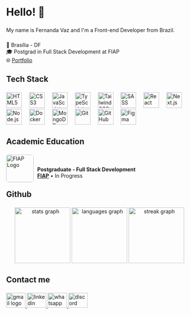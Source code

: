 <h1 align="left">Hello! 👋</h1>

###

<p align="left">My name is Fernanda Vaz and I'm a Front-end Developer from Brazil.</p>

###

<p align="left">📍 Brasília - DF<br>🎓 Postgrad in Full Stack Development at FIAP<br> 🌐 <a href="https://fevaz.com.br" target="_blank">Portfolio</a></p>

###

<h2 align="left">Tech Stack</h2>

###

<div align="left">
  <img src="https://cdn.jsdelivr.net/gh/devicons/devicon/icons/html5/html5-original.svg" width="42" height="42" alt="HTML5" title="HTML5" />
  <img width="12" />

  <img src="https://cdn.jsdelivr.net/gh/devicons/devicon/icons/css3/css3-original.svg" width="42" height="42" alt="CSS3" title="CSS3" />
  <img width="12" />

  <img src="https://cdn.jsdelivr.net/gh/devicons/devicon/icons/javascript/javascript-original.svg"  height="42" alt="JavaScript" title="JavaScript" />
  <img width="12" />

  <img src="https://cdn.jsdelivr.net/gh/devicons/devicon/icons/typescript/typescript-original.svg"  height="42" alt="TypeScript" title="TypeScript" />
  <img width="12" />

  <img src="https://cdn.jsdelivr.net/gh/devicons/devicon/icons/tailwindcss/tailwindcss-original.svg" height="42" alt="Tailwind CSS" title="Tailwind CSS" />
  <img width="12" />

  <img src="https://cdn.jsdelivr.net/gh/devicons/devicon/icons/sass/sass-original.svg" height="42" alt="SASS" title="SASS" />
  <img width="12" />

  <img src="https://cdn.jsdelivr.net/gh/devicons/devicon/icons/react/react-original.svg" height="42" alt="React" title="React" />
  <img width="12" />

  <img src="https://cdn.jsdelivr.net/gh/devicons/devicon/icons/nextjs/nextjs-original.svg" height="42" alt="Next.js" title="Next.js" />
  <img width="12" />

  <img src="https://cdn.jsdelivr.net/gh/devicons/devicon/icons/nodejs/nodejs-original.svg" height="42" alt="Node.js" title="Node.js" />
  <img width="12" />

  <img src="https://cdn.jsdelivr.net/gh/devicons/devicon/icons/docker/docker-original.svg" height="42" alt="Docker" title="Docker" />
  <img width="12" />

  <img src="https://cdn.jsdelivr.net/gh/devicons/devicon/icons/mongodb/mongodb-original.svg" height="42" alt="MongoDB" title="MongoDB" />
  <img width="12" />

  <img src="https://cdn.jsdelivr.net/gh/devicons/devicon/icons/git/git-original.svg" height="42" alt="Git" title="Git" />
  <img width="12" />

  <img src="https://cdn.jsdelivr.net/gh/devicons/devicon/icons/github/github-original.svg" height="42" alt="GitHub" title="GitHub" />
  <img width="12" />

  <img src="https://cdn.jsdelivr.net/gh/devicons/devicon/icons/figma/figma-original.svg" height="42" alt="Figma" title="Figma" />
</div>

###

<h2 align="left">Academic Education</h2>

###

<div>
  <img src="https://play-lh.googleusercontent.com/S70rI7VrwLic7_p-ax7iAOOopQhcPCzmqyLe5RLJmApTpkgTRaCwWsTNN1Uv1t_t3Pp5=w240-h480-rw" alt="FIAP Logo"
  min-width="74px" max-width="74px" width="74px" align="left" style="border-radius: 5px; margin-right: 10px;">
  <br/>
 
  **Postgraduate - Full Stack Development** \
  [**FIAP**](https://www.fiap.com.br/) • In Progress
  <br/> 
</div>

###

<h2 align="left">Github</h2>

###

<div align="center">
  <img src="https://github-readme-stats.vercel.app/api?username=fernanda-vaz&hide_title=false&hide_rank=false&show_icons=true&include_all_commits=true&count_private=true&disable_animations=false&theme=nightowl&locale=en&hide_border=true&order=1" height="150" alt="stats graph"  />
  <img src="https://github-readme-stats.vercel.app/api/top-langs?username=fernanda-vaz&locale=en&hide_title=false&layout=compact&card_width=320&langs_count=5&theme=nightowl&hide_border=true&order=2" height="150" alt="languages graph"  />
  <img src="https://streak-stats.demolab.com?user=fernanda-vaz&locale=en&mode=daily&theme=nightowl&hide_border=true&border_radius=5&order=3" height="150" alt="streak graph"  />
</div>

###

<h2 align="left">Contact me</h2>

###

<div align="left">
  <a href="mailto:fernandavazdev@gmail.com" target="_blank">
    <img src="https://raw.githubusercontent.com/maurodesouza/profile-readme-generator/master/src/assets/icons/social/gmail/default.svg" width="52" height="40" alt="gmail logo"  />
  </a>
     
  <a href="https://www.linkedin.com/in/vaz-fernanda" target="_blank">
    <img src="https://raw.githubusercontent.com/maurodesouza/profile-readme-generator/master/src/assets/icons/social/linkedin/default.svg" width="52" height="40" alt="linkedin logo"  />
  </a>

  <a href="https://wa.me/+5561985888005" target="_blank">
    <img src="https://raw.githubusercontent.com/maurodesouza/profile-readme-generator/master/src/assets/icons/social/whatsapp/default.svg" width="52" height="40" alt="whatsapp logo" />
  </a>

  <a href="https://discord.com/users/.fernandavaz" target="_blank">
    <img src="https://raw.githubusercontent.com/maurodesouza/profile-readme-generator/master/src/assets/icons/social/discord/default.svg" width="52" height="40" alt="discord logo"  />


###
  </a>
</div>
